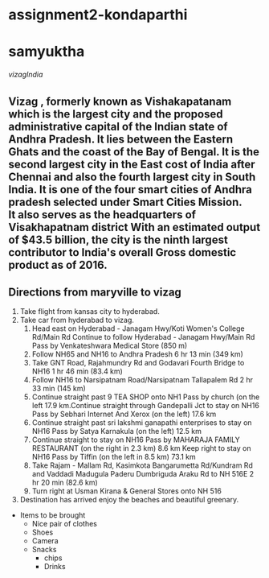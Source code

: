 # assignment2-kondaparthi
# samyuktha
###### vizagIndia
**Vizag** , formerly known as **Vishakapatanam** which is the largest city and the proposed administrative capital of the Indian state of Andhra Pradesh. It lies between the Eastern Ghats and the coast of the Bay of Bengal.
It is the second largest city in the **East cost** of **India** after **Chennai** and also the fourth largest city in **South India**. It is one of the four smart cities of **Andhra pradesh** selected under Smart Cities Mission. <br> It also serves as the headquarters of **Visakhapatnam** district With an estimated output of $43.5 billion, the city is the ninth largest contributor to India's overall Gross domestic product as of 2016.
---
## Directions from maryville to vizag
1. Take flight from kansas city to hyderabad.
2. Take car from hyderabad to vizag.
   1. Head east on Hyderabad - Janagam Hwy/Koti Women's College Rd/Main Rd Continue to follow Hyderabad - Janagam Hwy/Main Rd Pass by Venkateshwara Medical Store (850 m)
   2. Follow NH65 and NH16 to Andhra Pradesh 6 hr 13 min (349 km)
   3. Take GNT Road, Rajahmundry Rd and Godavari Fourth Bridge to NH16 1 hr 46 min (83.4 km)
   4. Follow NH16 to Narsipatnam Road/Narsipatnam Tallapalem Rd 2 hr 33 min (145 km)
   5. Continue straight past 9 TEA SHOP onto NH1 Pass by church (on the left 17.9 km.Continue straight through Gandepalli Jct to stay on NH16 Pass by Sebhari Internet And Xerox (on the left) 17.6 km
   6. Continue straight past sri lakshmi ganapathi enterprises to stay on NH16 Pass by Satya Karnakula (on the left) 12.5 km
   8. Continue straight to stay on NH16 Pass by MAHARAJA FAMILY RESTAURANT (on the right in 2.3 km) 8.6 km Keep right to stay on NH16 Pass by Tiffin (on the left in 8.5 km) 73.1 km
   9. Take Rajam - Mallam Rd, Kasimkota Bangarumetta Rd/Kundram Rd and Vaddadi Madugula Paderu Dumbriguda Araku Rd to NH 516E
      2 hr 20 min (82.6 km)
   10. Turn right at Usman Kirana & General Stores onto NH 516
3. Destination has arrived enjoy the beaches and beautiful greenary.
* Items to be brought
  * Nice pair of clothes
  * Shoes
  * Camera
  * Snacks
    * chips
    * Drinks
